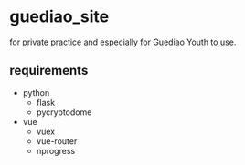 guediao_site
==
for private practice and especially for Guediao Youth to use.

## requirements
- python
    - flask
    - pycryptodome
- vue
    - vuex
    - vue-router
    - nprogress